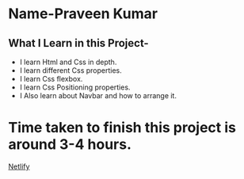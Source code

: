 # Name-Praveen Kumar 

 ## What I Learn in this Project-


- I learn Html and Css in depth.
- I learn different Css properties.
- I learn Css flexbox.
- I learn Css Positioning properties.
- I Also learn about Navbar and how to arrange it.

# Time taken to finish this project is around 3-4 hours.

[Netlify](https://tubular-sundae-05a509.netlify.app/)



